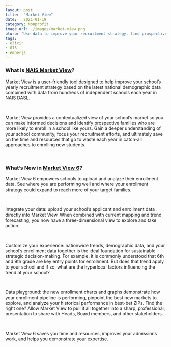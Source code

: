```yaml
---
layout: post
title:  "Market View"
date:   2021-01-19
category: Nonprofit
image_url: ./images/market-view.png
blurb: "Use data to improve your recruitment strategy, find prospective families, and better understand your community."
tags:
- elixir
- GIS
- emberjs
---
```

### What is [NAIS Market View](https://marketview.nais.org)? 

Market View is a user-friendly tool designed to help improve your school’s yearly recruitment strategy based on the latest national demographic data combined with data from hundreds of independent schools each year in NAIS DASL. 

&nbsp;


Market View provides a contextualized view of your school’s market so you can make informed decisions and identify prospective families who are more likely to enroll in a school like yours. Gain a deeper understanding of your school community, focus your recruitment efforts, and ultimately save on the time and resources that go to waste each year in catch-all approaches to enrolling new students. 

&nbsp;


### What’s New in [Market View 6](https://marketview.nais.org)? 

Market View 6 empowers schools to upload and analyze their enrollment data. See where you are performing well and where your enrollment strategy could expand to reach more of your target families.

&nbsp;

Integrate your data: upload your school’s applicant and enrollment data directly into Market View. When combined with current mapping and trend forecasting, you now have a three-dimensional view to explore and take action.

&nbsp;


Customize your experience: nationwide trends, demographic data, and your school’s enrollment data together is the ideal foundation for sustainable strategic decision-making. For example, it is commonly understood that 6th and 9th grade are key entry points for enrollment. But does that trend apply to your school and if so, what are the hyperlocal factors influencing the trend at your school?  

&nbsp;


Data playground: the new enrollment charts and graphs demonstrate how your enrollment pipeline is performing, pinpoint the best new markets to explore, and analyze your historical performance in best-bet ZIPs. Find the right one? Allow Market View to pull it all together into a sharp, professional, presentation to share with Heads, Board members, and other stakeholders.

&nbsp;


Market View 6 saves you time and resources, improves your admissions work, and helps you demonstrate your expertise.
